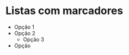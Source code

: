 # Listas com marcadores

* Opção 1
* Opção 2
    * Opção 3
* Opção

<!-- A organização no editor de código afeta também no resultado final do site (característica da linguagem) -->